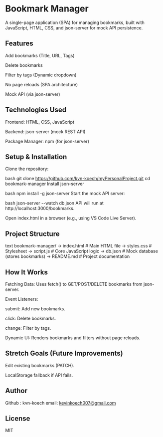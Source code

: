 # Bookmark Manager
A single-page application (SPA) for managing bookmarks, built with JavaScript, HTML, CSS, and json-server for mock API persistence.


## Features
Add bookmarks (Title, URL, Tags)

Delete bookmarks

Filter by tags (Dynamic dropdown)

No page reloads (SPA architecture)

Mock API (via json-server)

## Technologies Used
Frontend: HTML, CSS, JavaScript 

Backend: json-server (mock REST API)

Package Manager: npm (for json-server)

## Setup & Installation
Clone the repository:

bash
git clone https://github.com/kvn-koech/myPersonalProject.git
cd bookmark-manager
Install json-server 

bash
npm install -g json-server
Start the mock API server:

bash
json-server --watch db.json
API will run at http://localhost:3000/bookmarks.

Open index.html in a browser (e.g., using VS Code Live Server).

## Project Structure
text
bookmark-manager/
-> index.html          # Main HTML file
-> styles.css          # Stylesheet
-> script.js           # Core JavaScript logic
-> db.json             # Mock database (stores bookmarks)
-> README.md           # Project documentation
## How It Works
Fetching Data: Uses fetch() to GET/POST/DELETE bookmarks from json-server.

Event Listeners:

submit: Add new bookmarks.

click: Delete bookmarks.

change: Filter by tags.

Dynamic UI: Renders bookmarks and filters without page reloads.

## Stretch Goals (Future Improvements)
Edit existing bookmarks (PATCH).

LocalStorage fallback if API fails.

## Author
Github : kvn-koech
email: kevinkoech007@gmail.com

## License
MIT
